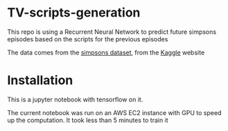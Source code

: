 # TV-scripts-generation
This repo is using a Recurrent Neural Network to predict future simpsons episodes based on the scripts for the previous episodes

The data comes from the [simpsons dataset](https://www.kaggle.com/wcukierski/the-simpsons-by-the-data), from the [Kaggle](https://www.kaggle.com/) website

# Installation
This is a jupyter notebook with tensorflow on it.

The current notebook was run on an AWS EC2 instance with GPU to speed up the computation. It took less than 5 minutes to train it



